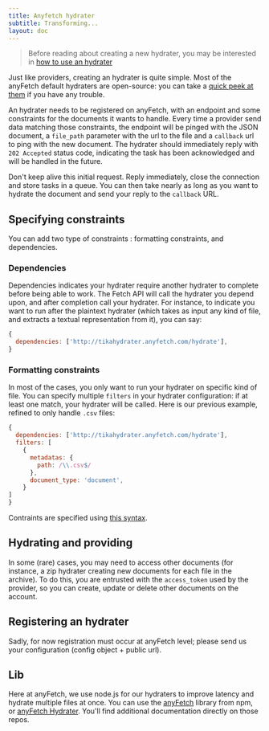 ```yaml
---
title: Anyfetch hydrater
subtitle: Transforming...
layout: doc
---
```


> Before reading about creating a new hydrater, you may be interested in [how to use an hydrater](/guides/using/hydrater.html)

Just like providers, creating an hydrater is quite simple. Most of the anyFetch default hydraters are open-source: you can take a [quick peek at them](https://github.com/search?q=%40Papiel+hydrater) if you have any trouble.

An hydrater needs to be registered on anyFetch, with an endpoint and some constraints for the documents it wants to handle.
Every time a provider send data matching those constraints, the endpoint will be pinged with the JSON document, a `file_path` parameter with the url to the file and a `callback` url to ping with the new document.
The hydrater should immediately reply with `202 Accepted` status code, indicating the task has been acknowledged and will be handled in the future.

Don't keep alive this initial request. Reply immediately, close the connection and store tasks in a queue.
You can then take nearly as long as you want to hydrate the document and send your reply to the `callback` URL.

## Specifying constraints
You can add two type of constraints : formatting constraints, and dependencies.

### Dependencies
Dependencies indicates your hydrater require another hydrater to complete before being able to work. The Fetch API will call the hydrater you depend upon, and after completion call your hydrater. For instance, to indicate you want to run after the plaintext hydrater (which takes as input any kind of file, and extracts a textual representation from it), you can say:

```javascript
{
  dependencies: ['http://tikahydrater.anyfetch.com/hydrate'],
}
```

### Formatting constraints
In most of the cases, you only want to run your hydrater on specific kind of file. You can specify multiple `filters` in your hydrater configuration: if at least one match, your hydrater will be called. Here is our previous example, refined to only handle `.csv` files:

```javascript
{
  dependencies: ['http://tikahydrater.anyfetch.com/hydrate'],
  filters: [
    {
      metadatas: {
        path: /\\.csv$/
      },
      document_type: 'document',
    }
]
}
```

Contraints are specified using [this syntax](https://www.npmjs.org/package/match-constraints).

## Hydrating and providing
In some (rare) cases, you may need to access other documents (for instance, a zip hydrater creating new documents for each file in the archive). To do this, you are entrusted with the `access_token` used by the provider, so you can create, update or delete other documents on the account.

## Registering an hydrater
Sadly, for now registration must occur at anyFetch level; please send us your configuration (config object + public url).

## Lib
Here at anyFetch, we use node.js for our hydraters to improve latency and hydrate multiple files at once. You can use the [anyFetch](https://npmjs.org/package/anyfetch) library from npm, or [anyFetch Hydrater](https://npmjs.org/package/anyfetch-file-hydrater). You'll find additional documentation directly on those repos.
